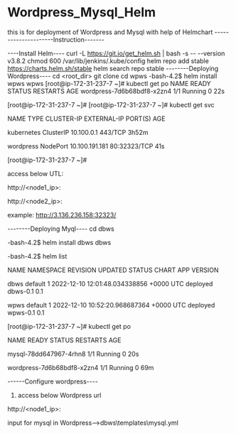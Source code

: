 # Wordpress_Mysql_Helm


this is for deployment of Wordpress and Mysql with help of Helmchart
---------------------Instruction-------

----Install Helm----
curl -L https://git.io/get_helm.sh | bash -s -- --version v3.8.2
chmod 600 /var/lib/jenkins/.kube/config
helm repo add stable https://charts.helm.sh/stable
helm search repo stable
--------Deploying Wordpress----
cd <root_dir>
git clone <this repository>
cd wpws
-bash-4.2$ helm install wpws wpws
[root@ip-172-31-237-7 ~]# kubectl get po
NAME                             READY   STATUS    RESTARTS   AGE
wordpress-7d6b68bdf8-x2zn4       1/1     Running   0          22s

[root@ip-172-31-237-7 ~]#
[root@ip-172-31-237-7 ~]# kubectl get svc

NAME            TYPE        CLUSTER-IP       EXTERNAL-IP   PORT(S)        AGE

kubernetes      ClusterIP   10.100.0.1       <none>        443/TCP        3h52m

wordpress       NodePort    10.100.191.181   <none>        80:32323/TCP   41s

[root@ip-172-31-237-7 ~]#


access below UTL:

http://<node1_ip>:<nodeport>

http://<node2_ip>:<nodeport>

example: http://3.136.236.158:32323/


--------Deploying Myql----
cd dbws

-bash-4.2$ helm install dbws dbws

-bash-4.2$ helm list

NAME            NAMESPACE       REVISION        UPDATED                                 STATUS          CHART           APP VERSION

dbws            default         1               2022-12-10 12:01:48.034338856 +0000 UTC deployed        dbws-0.1        0.1

wpws            default         1               2022-12-10 10:52:20.968687364 +0000 UTC deployed        wpws-0.1        0.1

[root@ip-172-31-237-7 ~]# kubectl get po

NAME                             READY   STATUS    RESTARTS   AGE

mysql-78dd647967-4rhn8           1/1     Running   0          20s

wordpress-7d6b68bdf8-x2zn4       1/1     Running   0          69m

------Configure wordpress----

1. access below Wordpress url

http://<node1_ip>:<nodeport>

input for mysql in Wordpress-->dbws\templates\mysql.yml




